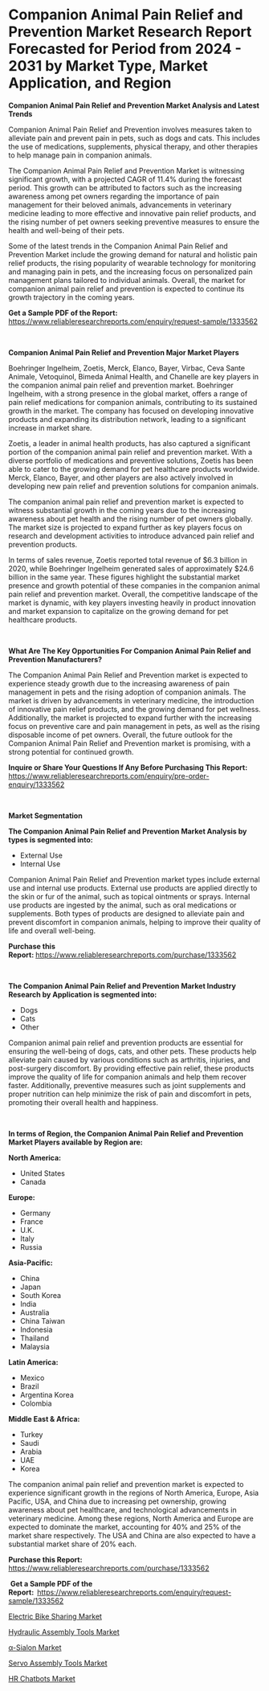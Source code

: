 <p><h1>Companion Animal Pain Relief and Prevention Market Research Report Forecasted for Period from 2024 -  2031 by Market Type, Market Application, and Region</h1></p><p><strong>Companion Animal Pain Relief and Prevention Market Analysis and Latest Trends</strong></p>
<p><p>Companion Animal Pain Relief and Prevention involves measures taken to alleviate pain and prevent pain in pets, such as dogs and cats. This includes the use of medications, supplements, physical therapy, and other therapies to help manage pain in companion animals.</p><p>The Companion Animal Pain Relief and Prevention Market is witnessing significant growth, with a projected CAGR of 11.4% during the forecast period. This growth can be attributed to factors such as the increasing awareness among pet owners regarding the importance of pain management for their beloved animals, advancements in veterinary medicine leading to more effective and innovative pain relief products, and the rising number of pet owners seeking preventive measures to ensure the health and well-being of their pets.</p><p>Some of the latest trends in the Companion Animal Pain Relief and Prevention Market include the growing demand for natural and holistic pain relief products, the rising popularity of wearable technology for monitoring and managing pain in pets, and the increasing focus on personalized pain management plans tailored to individual animals. Overall, the market for companion animal pain relief and prevention is expected to continue its growth trajectory in the coming years.</p></p>
<p><strong>Get a Sample PDF of the Report:&nbsp;</strong> <a href="https://www.reliableresearchreports.com/enquiry/request-sample/1333562">https://www.reliableresearchreports.com/enquiry/request-sample/1333562</a></p>
<p>&nbsp;</p>
<p><strong>Companion Animal Pain Relief and Prevention Major Market Players</strong></p>
<p><p>Boehringer Ingelheim, Zoetis, Merck, Elanco, Bayer, Virbac, Ceva Sante Animale, Vetoquinol, Bimeda Animal Health, and Chanelle are key players in the companion animal pain relief and prevention market. Boehringer Ingelheim, with a strong presence in the global market, offers a range of pain relief medications for companion animals, contributing to its sustained growth in the market. The company has focused on developing innovative products and expanding its distribution network, leading to a significant increase in market share.</p><p>Zoetis, a leader in animal health products, has also captured a significant portion of the companion animal pain relief and prevention market. With a diverse portfolio of medications and preventive solutions, Zoetis has been able to cater to the growing demand for pet healthcare products worldwide. Merck, Elanco, Bayer, and other players are also actively involved in developing new pain relief and prevention solutions for companion animals.</p><p>The companion animal pain relief and prevention market is expected to witness substantial growth in the coming years due to the increasing awareness about pet health and the rising number of pet owners globally. The market size is projected to expand further as key players focus on research and development activities to introduce advanced pain relief and prevention products.</p><p>In terms of sales revenue, Zoetis reported total revenue of $6.3 billion in 2020, while Boehringer Ingelheim generated sales of approximately $24.6 billion in the same year. These figures highlight the substantial market presence and growth potential of these companies in the companion animal pain relief and prevention market. Overall, the competitive landscape of the market is dynamic, with key players investing heavily in product innovation and market expansion to capitalize on the growing demand for pet healthcare products.</p></p>
<p>&nbsp;</p>
<p><strong>What Are The Key Opportunities For Companion Animal Pain Relief and Prevention Manufacturers?</strong></p>
<p><p>The Companion Animal Pain Relief and Prevention market is expected to experience steady growth due to the increasing awareness of pain management in pets and the rising adoption of companion animals. The market is driven by advancements in veterinary medicine, the introduction of innovative pain relief products, and the growing demand for pet wellness. Additionally, the market is projected to expand further with the increasing focus on preventive care and pain management in pets, as well as the rising disposable income of pet owners. Overall, the future outlook for the Companion Animal Pain Relief and Prevention market is promising, with a strong potential for continued growth.</p></p>
<p><strong>Inquire or Share Your Questions If Any Before Purchasing This Report:</strong> <a href="https://www.reliableresearchreports.com/enquiry/pre-order-enquiry/1333562">https://www.reliableresearchreports.com/enquiry/pre-order-enquiry/1333562</a></p>
<p>&nbsp;</p>
<p><strong>Market Segmentation</strong></p>
<p><strong>The Companion Animal Pain Relief and Prevention Market Analysis by types is segmented into:</strong></p>
<p><ul><li>External Use</li><li>Internal Use</li></ul></p>
<p><p>Companion Animal Pain Relief and Prevention market types include external use and internal use products. External use products are applied directly to the skin or fur of the animal, such as topical ointments or sprays. Internal use products are ingested by the animal, such as oral medications or supplements. Both types of products are designed to alleviate pain and prevent discomfort in companion animals, helping to improve their quality of life and overall well-being.</p></p>
<p><strong>Purchase this Report:&nbsp;</strong><a href="https://www.reliableresearchreports.com/purchase/1333562">https://www.reliableresearchreports.com/purchase/1333562</a></p>
<p>&nbsp;</p>
<p><strong>The Companion Animal Pain Relief and Prevention Market Industry Research by Application is segmented into:</strong></p>
<p><ul><li>Dogs</li><li>Cats</li><li>Other</li></ul></p>
<p><p>Companion animal pain relief and prevention products are essential for ensuring the well-being of dogs, cats, and other pets. These products help alleviate pain caused by various conditions such as arthritis, injuries, and post-surgery discomfort. By providing effective pain relief, these products improve the quality of life for companion animals and help them recover faster. Additionally, preventive measures such as joint supplements and proper nutrition can help minimize the risk of pain and discomfort in pets, promoting their overall health and happiness.</p></p>
<p>&nbsp;</p>
<p><strong>In terms of Region, the Companion Animal Pain Relief and Prevention Market Players available by Region are:</strong></p>
<p>
    <p> <strong> North America: </strong>
        <ul>
            <li>United States</li>
            <li>Canada</li>
        </ul>
        </p> 
    <p> <strong> Europe: </strong>
        <ul>
            <li>Germany</li>
            <li>France</li>
            <li>U.K.</li>
            <li>Italy</li>
            <li>Russia</li>
        </ul>
        </p> 
    <p> <strong> Asia-Pacific: </strong>
        <ul>
            <li>China</li>
            <li>Japan</li>
            <li>South Korea</li>
            <li>India</li>
            <li>Australia</li>
            <li>China Taiwan</li>
            <li>Indonesia</li>
            <li>Thailand</li>
            <li>Malaysia</li>
        </ul>
        </p> 
    <p> <strong> Latin America: </strong>
        <ul>
            <li>Mexico</li>
            <li>Brazil</li>
            <li>Argentina Korea</li>
            <li>Colombia</li>
        </ul>
        </p> 
    <p> <strong> Middle East & Africa: </strong>
        <ul>
            <li>Turkey</li>
            <li>Saudi</li>
            <li>Arabia</li>
            <li>UAE</li>
            <li>Korea</li>
        </ul>
    </p>
    </p>
<p><p>The companion animal pain relief and prevention market is expected to experience significant growth in the regions of North America, Europe, Asia Pacific, USA, and China due to increasing pet ownership, growing awareness about pet healthcare, and technological advancements in veterinary medicine. Among these regions, North America and Europe are expected to dominate the market, accounting for 40% and 25% of the market share respectively. The USA and China are also expected to have a substantial market share of 20% each.</p></p>
<p><strong>Purchase this Report: </strong><a href="https://www.reliableresearchreports.com/purchase/1333562">https://www.reliableresearchreports.com/purchase/1333562</a></p>
<p>&nbsp;<strong>Get a Sample PDF of the Report:&nbsp;&nbsp;</strong><a href="https://www.reliableresearchreports.com/enquiry/request-sample/1333562">https://www.reliableresearchreports.com/enquiry/request-sample/1333562</a></p>
<p><strong></strong></p>
<p><p><a href="https://medium.com/@avaalsop666/electric-bike-sharing-market-analysis-its-cagr-market-segmentation-and-global-industry-overview-0741441ea359">Electric Bike Sharing Market</a></p><p><a href="https://github.com/jj19131/Market-Research-Report-List-1/blob/main/hydraulic-assembly-tools-market.md">Hydraulic Assembly Tools Market</a></p><p><a href="https://issuu.com/reportprime-2/docs/a-sialon-market-size-2030.pptx">α-Sialon Market</a></p><p><a href="https://github.com/jodemen/Market-Research-Report-List-1/blob/main/servo-assembly-tools-market.md">Servo Assembly Tools Market</a></p><p><a href="https://medium.com/@avaalsop666/hr-chatbots-market-competitive-analysis-market-trends-and-forecast-to-2031-7d5e10699dee">HR Chatbots Market</a></p></p>